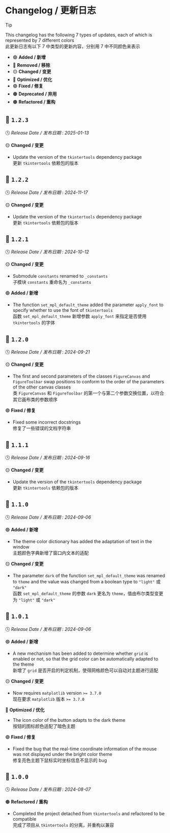 Changelog / 更新日志
===================

> [!TIP]  
> This changelog has the following 7 types of updates, each of which is represented by 7 different colors  
> 此更新日志有以下 7 中类型的更新内容，分别用 7 中不同颜色来表示
>
> * 🟢 **Added / 新增**
> * 🔴 **Removed / 移除**
> * 🟡 **Changed / 变更**
> * 🔵 **Optimized / 优化**
> * 🟣 **Fixed / 修复**
> * 🟠 **Deprecated / 弃用**
> * 🟤 **Refactored / 重构**

🔖 `1.2.3`
----------

🕓 *Release Date / 发布日期 : 2025-01-13*

🟡 **Changed / 变更**

* Update the version of the `tkintertools` dependency package  
更新 `tkintertools` 依赖包的版本

🔖 `1.2.2`
----------

🕓 *Release Date / 发布日期 : 2024-11-17*

🟡 **Changed / 变更**

* Update the version of the `tkintertools` dependency package  
更新 `tkintertools` 依赖包的版本

🔖 `1.2.1`
----------

🕓 *Release Date / 发布日期 : 2024-10-12*

🟡 **Changed / 变更**

* Submodule `constants` renamed to `_constants`  
子模块 `constants` 重命名为 `_constants`

🟢 **Added / 新增**

* The function `set_mpl_default_theme` added the parameter `apply_font` to specify whether to use the font of `tkintertools`  
函数 `set_mpl_default_theme` 新增参数 `apply_font` 来指定是否使用 `tkintertools` 的字体

🔖 `1.2.0`
----------

🕓 *Release Date / 发布日期 : 2024-09-21*

🟡 **Changed / 变更**

* The first and second parameters of the classes `FigureCanvas` and `FigureToolbar` swap positions to conform to the order of the parameters of the other canvas classes  
类 `FigureCanvas` 和 `FigureToolbar` 的第一个与第二个参数交换位置，以符合其它画布类的参数顺序

🟣 **Fixed / 修复**

* Fixed some incorrect docstrings  
修复了一些错误的文档字符串

🔖 `1.1.1`
----------

🕓 *Release Date / 发布日期 : 2024-09-16*

🟡 **Changed / 变更**

* Update the version of the `tkintertools` dependency package  
更新 `tkintertools` 依赖包的版本

🔖 `1.1.0`
----------

🕓 *Release Date / 发布日期 : 2024-09-06*

🟢 **Added / 新增**

* The theme color dictionary has added the adaptation of text in the window  
主题颜色字典新增了窗口内文本的适配

🟡 **Changed / 变更**

* The parameter `dark` of the function `set_mpl_default_theme` was renamed to `theme` and the value was changed from a boolean type to `"light"` 或 `"dark"`  
函数 `set_mpl_default_theme` 的参数 `dark` 更名为 `theme`，值由布尔类型变更为 `"light"` 或 `"dark"`

🔖 `1.0.1`
----------

🕓 *Release Date / 发布日期 : 2024-09-06*

🟢 **Added / 新增**

* A new mechanism has been added to determine whether `grid` is enabled or not, so that the grid color can be automatically adapted to the theme  
新增了 `grid` 是否开启的判定机制，使得网格颜色可以自动对主题进行适配

🟡 **Changed / 变更**

* Now requires `matplotlib` version `>= 3.7.0`  
现在要求 `matplotlib` 版本 `>= 3.7.0`

🔵 **Optimized / 优化**

* The icon color of the button adapts to the dark theme  
按钮的图标颜色适配了暗色主题

🟣 **Fixed / 修复**

* Fixed the bug that the real-time coordinate information of the mouse was not displayed under the bright color theme  
修复亮色主题下鼠标实时坐标信息不显示的 bug

🔖 `1.0.0`
----------

🕓 *Release Date / 发布日期 : 2024-08-07*

🟤 **Refactored / 重构**

* Completed the project detached from `tkintertools` and refactored to be compatible  
完成了项目从 `tkintertools` 的分离，并重构以兼容
